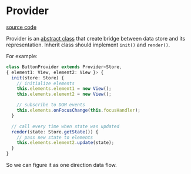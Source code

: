 # Provider

[source code](https://github.com/unpredictable-username/jquery-plugin-range-slider/blob/master/src/core/provider.ts)

Provider is an [abstract class](https://www.typescriptlang.org/docs/handbook/classes.html#abstract-classes) that create bridge between data store and its representation.
Inherit class should implement `init()` and `render()`.

For example:

```typescript
class ButtonProvider extends Provider<Store,
{ element1: View, element2: View }> {
  init(store: Store) {
    // initialize elements
    this.elements.element1 = new View();
    this.elements.element2 = new View();

    // subscribe to DOM events
    this.elements.onFocusChange(this.focusHandler);
  }

  // call every time when state was updated
  render(state: Store.getState()) {
    // pass new state to elements
    this.elements.element2.update(state);
  }
}
```

So we can figure it as one direction data flow.
